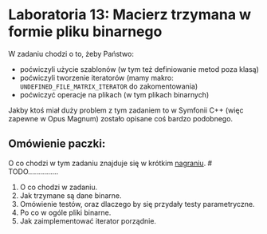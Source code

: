 # Laboratoria 13: Macierz trzymana w formie pliku binarnego
W zadaniu chodzi o to, żeby Państwo:
- poćwiczyli użycie szablonów (w tym też definiowanie metod poza klasą)
- poćwiczyli tworzenie iteratorów (mamy makro: `UNDEFINED_FILE_MATRIX_ITERATOR` do zakomentowania)
- poćwiczyć operacje na plikach (w tym plikach binarnych)

Jakby ktoś miał duży problem z tym zadaniem to w Symfonii C++ (więc zapewne w Opus Magnum) zostało opisane coś bardzo podobnego.

## Omówienie paczki:
O co chodzi w tym zadaniu znajduje się w krótkim [nagraniu](). # TODO...............
1. O co chodzi w zadaniu.
2. Jak trzymane są dane binarne.
3. Omówienie testów, oraz dlaczego by się przydały testy parametryczne.
4. Po co w ogóle pliki binarne.
5. Jak zaimplementować iterator porządnie.

